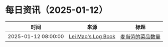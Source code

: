 ﻿# 每日资讯（2025-01-12）

|时间|来源|标题|
|---|---|---|
|2025-01-12 08:00:00|[Lei Mao's Log Book](https://leimao.github.io/atom.xml)|[麦当劳的菜品数量](https://leimao.github.io/essay/%E9%BA%A6%E5%BD%93%E5%8A%B3%E7%9A%84%E8%8F%9C%E5%93%81%E6%95%B0%E9%87%8F/)|
